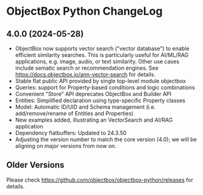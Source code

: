 ObjectBox Python ChangeLog
==========================

4.0.0 (2024-05-28)
------------------

* ObjectBox now supports vector search ("vector database") to enable efficient similarity searches.
  This is particularly useful for AI/ML/RAG applications, e.g. image, audio, or text similarity.
  Other use cases include sematic search or recommendation engines.
  See https://docs.objectbox.io/ann-vector-search for details.
* Stable flat public API provided by single top-level module objectbox
* Queries: support for Property-based conditions and logic combinations 
* Convenient "Store" API deprecates ObjectBox and Builder API
* Entities: Simplified declaration using type-specific Property classes
* Model: Automatic ID/UID and Schema management (i.e. add/remove/rename of Entities and Properties)  
* New examples added, illustrating an VectorSearch and AI/RAG application
* Dependency flatbuffers: Updated to 24.3.50
* Adjusting the version number to match the core version (4.0); we will be aligning on major versions from now on.

Older Versions
--------------
Please check https://github.com/objectbox/objectbox-python/releases for details.